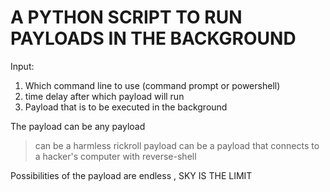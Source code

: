 # A PYTHON SCRIPT TO RUN PAYLOADS IN THE BACKGROUND


Input:
1. Which command line to use (command prompt or powershell)
2. time delay after which payload will run
3. Payload that is to be executed in the background



The payload can be any payload
>can be a harmless rickroll payload 
>can be a payload that connects to a hacker's computer with reverse-shell

Possibilities of the payload are endless , SKY IS THE LIMIT